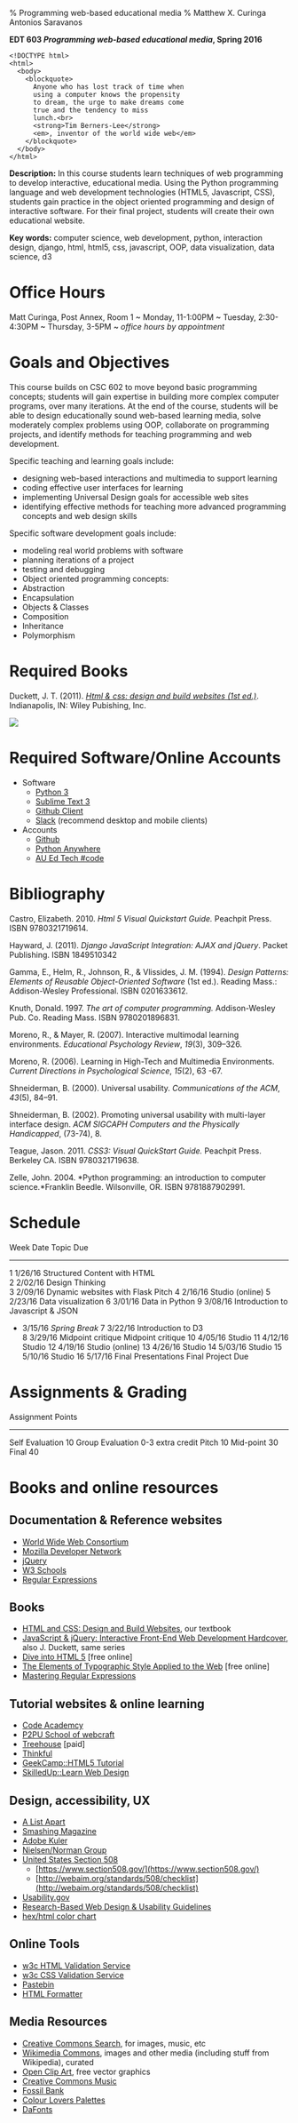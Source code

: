 % Programming web-based educational media
% Matthew X. Curinga
  Antonios Saravanos

**EDT 603 _Programming web-based educational media_, Spring 2016**

~~~~~~~~~~~~~~~~~~~~~~~~~~{.html}
<!DOCTYPE html>
<html>
  <body>
    <blockquote>
      Anyone who has lost track of time when
      using a computer knows the propensity
      to dream, the urge to make dreams come
      true and the tendency to miss
      lunch.<br>
      <strong>Tim Berners-Lee</strong>
      <em>, inventor of the world wide web</em>
    </blockquote>
  </body>
</html>
~~~~~~~~~~~~~~~~~~~~~~~~~~~~~~~~~~~~~~~~~~~~~~~~~~~~~

**Description:** In this course students learn techniques of web
programming to develop interactive, educational media. Using the
Python programming language and web development technologies (HTML5,
Javascript, CSS), students gain practice in the object oriented
programming and design of interactive software. For their final
project, students will create their own educational website.

**Key words:** computer science, web development, python, interaction design,
django, html, html5, css, javascript, OOP, data visualization, data science,
d3

Office Hours
========================================================================

Matt Curinga, Post Annex, Room 1
  ~ Monday, 11-1:00PM
  ~ Tuesday, 2:30-4:30PM
  ~ Thursday, 3-5PM
  ~ _office hours by appointment_

Goals and Objectives
========================================================================

This course builds on CSC 602 to move beyond basic programming
concepts; students will gain expertise in building more complex
computer programs, over many iterations. At the end of the course,
students will be able to design educationally sound web-based
learning media, solve moderately complex problems using OOP,
collaborate on programming projects, and identify methods for
teaching programming and web development.

Specific teaching and learning goals include:

-   designing web-based interactions and multimedia to support learning
-   coding effective user interfaces for learning
-   implementing Universal Design goals for accessible web sites
-   identifying effective methods for teaching more advanced programming
    concepts and web design skills

Specific software development goals include:

-   modeling real world problems with software
-   planning iterations of a project
-   testing and debugging
-   Object oriented programming concepts:
-   Abstraction
-   Encapsulation
-   Objects & Classes
-   Composition
-   Inheritance
-   Polymorphism


Required Books
========================================================================

Duckett, J. T. (2011). [_Html & css: design and
build websites (1st ed.)_](http://htmlandcssbook.com/).
Indianapolis, IN: Wiley Pubishing, Inc.

![](http://img1.imagesbn.com/p/9781118008188_p0_v1_s260x420.JPG)

Required Software/Online Accounts
========================================================================

- Software
    - [Python 3](https://www.python.org/downloads/)
    - [Sublime Text 3](http://www.sublimetext.com/3)
    - [Github Client](https://desktop.github.com/)
    - [Slack](http://slack.com) (recommend desktop and mobile clients)
- Accounts
    - [Github](https://github.com)
    - [Python Anywhere](https://www.pythonanywhere.com/)
    - [AU Ed Tech #code](https://auedtech.slack.com/signup)

Bibliography
========================================================================

Castro, Elizabeth. 2010. *Html 5 Visual Quickstart Guide.* Peachpit
Press. ISBN 9780321719614.

Hayward, J. (2011). *Django JavaScript Integration: AJAX and jQuery*.
Packet Publishing. ISBN 1849510342

Gamma, E., Helm, R., Johnson, R., & Vlissides, J. M. (1994). *Design
Patterns: Elements of Reusable Object-Oriented Software* (1st ed.).
Reading Mass.: Addison-Wesley Professional. ISBN 0201633612.

Knuth, Donald. 1997. *The art of computer programming.* Addison-Wesley
Pub. Co. Reading Mass. ISBN 9780201896831.

Moreno, R., & Mayer, R. (2007). Interactive multimodal learning
environments. *Educational Psychology Review*, *19*(3), 309–326.

Moreno, R. (2006). Learning in High-Tech and Multimedia Environments.
*Current Directions in Psychological Science*, *15*(2), 63 -67.

Shneiderman, B. (2000). Universal usability. *Communications of the
ACM*, *43*(5), 84–91.

Shneiderman, B. (2002). Promoting universal usability with multi-layer
interface design. *ACM SIGCAPH Computers and the Physically
Handicapped*, (73-74), 8.

Teague, Jason. 2011. *CSS3: Visual QuickStart Guide.* Peachpit Press.
Berkeley CA. ISBN 9780321719638.

Zelle, John. 2004. *Python programming: an introduction to computer
science.*Franklin Beedle. Wilsonville, OR. ISBN 9781887902991.

Schedule 
========================================================================


Week    Date     Topic                              Due
----    -------  ----------------------------       ------------------------
   1    1/26/16  Structured Content with HTML       
   2    2/02/16  Design Thinking                    
   3    2/09/16  Dynamic websites with Flask        Pitch
   4    2/16/16  Studio (online)
   5    2/23/16  Data visualization
   6    3/01/16  Data in Python
   9    3/08/16  Introduction to Javascript & JSON
   -    3/15/16  _Spring Break_
   7    3/22/16  Introduction to D3                 
   8    3/29/16  Midpoint critique                  Midpoint critique
  10    4/05/16  Studio
  11    4/12/16  Studio
  12    4/19/16  Studio (online)
  13    4/26/16  Studio
  14    5/03/16  Studio
  15    5/10/16  Studio
  16    5/17/16  Final Presentations                Final Project Due


Assignments & Grading
========================================================================

Assignment        Points
----------        ----------
Self Evaluation   10
Group Evaluation  0-3 extra credit
Pitch             10
Mid-point         30
Final             40

Books and online resources
========================================================================

Documentation & Reference websites
-------------------------------------------------
- [World Wide Web Consortium](http://w3.org)
- [Mozilla Developer Network](https://developer.mozilla.org/en-US/)
- [jQuery](http://jquery.com/)
- [W3 Schools](http://www.w3schools.com/)
- [Regular Expressions](http://www.regexr.com/)

Books
-------------------------------------------------
- [HTML and CSS: Design and Build Websites](http://www.wiley.com/WileyCDA/WileyTitle/productCd-1118008189.html), our textbook
- [JavaScript & jQuery: Interactive Front-End Web Development Hardcover](http://www.wiley.com/WileyCDA/WileyTitle/productCd-1118871650.html), also J. Duckett, same series
- [Dive into HTML 5](http://diveintohtml5.info/) [free online]
- [The Elements of Typographic Style Applied to the Web](http://webtypography.net/toc/) [free online]
- [Mastering Regular Expressions](http://shop.oreilly.com/product/9780596528126.do)

Tutorial websites & online learning
-------------------------------------------------
- [Code Academcy](http://www.codecademy.com/)
- [P2PU School of webcraft](https://p2pu.org/en/schools/school-of-webcraft/)
- [Treehouse](http://teamtreehouse.com/) [paid]
- [Thinkful](http://www.thinkful.com/)
- [GeekCamp::HTML5 Tutorial](http://www.geekchamp.com/html5-tutorials/1-html5-overview)
- [SkilledUp::Learn Web Design](http://www.skilledup.com/learn-web-design-guide/)

Design, accessibility, UX
-------------------------------------------------
- [A List Apart](http://alistapart.com/topic/html)
- [Smashing Magazine](http://www.smashingmagazine.com/)
- [Adobe Kuler](https://color.adobe.com/create/color-wheel/)
- [Nielsen/Norman Group](http://www.nngroup.com/articles/)
- [United States Section 508](http://en.wikipedia.org/wiki/Section_508_Amendment_to_the_Rehabilitation_Act_of_1973)
  - [https://www.section508.gov/](https://www.section508.gov/)
  - [http://webaim.org/standards/508/checklist](http://webaim.org/standards/508/checklist)
- [Usability.gov](http://www.usability.gov/index.html)
- [Research-Based Web Design & Usability Guidelines](http://www.usability.gov/guidelines/guidelines_book.pdf)
- [hex/html color chart](http://www.december.com/html/spec/color.html)

Online Tools
-------------------------------------------------
- [w3c HTML Validation Service](http://validator.w3.org/#validate_by_uri+with_options)
- [w3c CSS Validation Service](http://jigsaw.w3.org/css-validator/)
- [Pastebin](http://pastebin.com/)
- [HTML Formatter](http://www.freeformatter.com/html-formatter.html)

Media Resources
-------------------------------------------------
- [Creative Commons Search](http://search.creativecommons.org/), for images, music, etc
- [Wikimedia Commons](http://commons.wikimedia.org/wiki/Main_Page), images and other media (including stuff from Wikipedia), curated
- [Open Clip Art](https://openclipart.org/), free vector graphics
- [Creative Commons Music](http://creativecommons.org/music-communities)
- [Fossil Bank](http://fossilbank.wikidot.com/)
- [Colour Lovers Palettes](http://www.colourlovers.com/)
- [DaFonts](http://www.dafont.com/)

